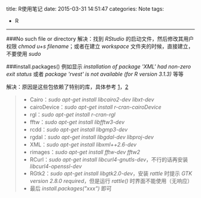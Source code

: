 title: R使用笔记
date: 2015-03-31 14:51:47
categories: Note
tags:
  - R
---

###No such file or directory
解决：找到 *RStudio* 的启动文件，然后修改其用户权限 *chmod   u+s   filename*；或者在建立 *workspace* 文件夹的时候，直接建立，不要使用 *sudo*

<!--more-->

###install.packages()
例如显示 *installation of package 'XML' had non-zero exit status* 或者 *package 'rvest' is not available (for R version 3.1.3)* 等等

解决：原因是这些包依赖了特别的库，具体参考 [1](http://www.linuxidc.com/Linux/2012-07/65078.htm)，[2](http://rattle.togaware.com/rattle-install-troubleshooting.html)
> * Cairo：*sudo apt-get install libcairo2-dev libxt-dev*
> * cairoDevice：*sudo apt-get install r-cran-cairoDevice*
> * rgl：*sudo apt-get install r-cran-rgl*
> * fftw：*sudo apt-get install libfftw3-dev*
> * rcdd：*sudo apt-get install libgmp3-dev*
> * rgdal：*sudo apt-get install libgdal-dev libproj-dev*
> * XML：*sudo apt-get install libxml++2.6-dev*
> * rimages：*sudo apt-get install fftw-dev fftw2*
> * RCurl：*sudo apt-get install libcurl4-gnutls-dev*，不行的话再安装 *libcurl4-openssl-dev*
> * RGtk2：*sudo apt-get install libgtk2.0-dev*，安装 *rattle* 时提示 *GTK version 2.8.0 required*，但是运行 *rattle()* 时界面不能使用（无响应）
> * 最后 *install.packages("xxx")* 即可
